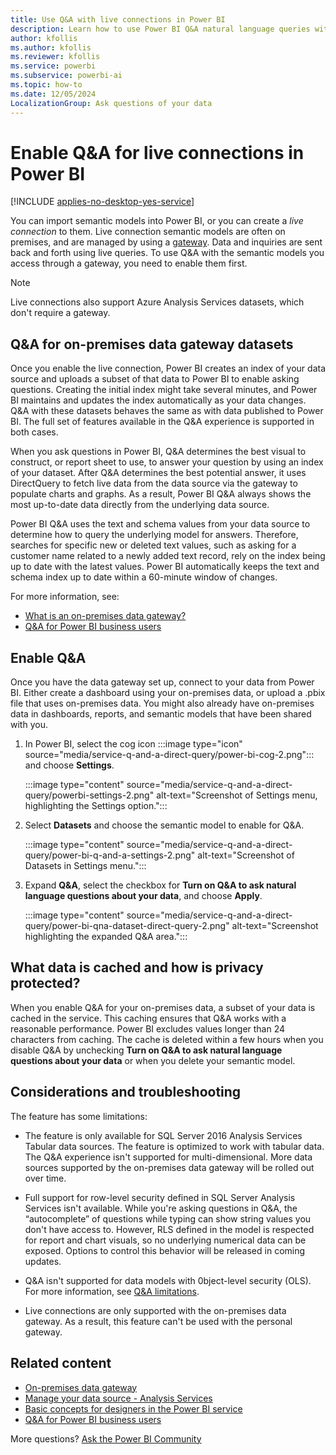 ```yaml
---
title: Use Q&A with live connections in Power BI
description: Learn how to use Power BI Q&A natural language queries with live connections to Analysis Services data and the on-premises data gateway.
author: kfollis
ms.author: kfollis
ms.reviewer: kfollis
ms.service: powerbi
ms.subservice: powerbi-ai
ms.topic: how-to
ms.date: 12/05/2024
LocalizationGroup: Ask questions of your data
---
```

# Enable Q&A for live connections in Power BI

[!INCLUDE [applies-no-desktop-yes-service](../includes/applies-no-desktop-yes-service.md)]

You can import semantic models into Power BI, or you can create a *live connection* to them. Live connection semantic models are often on premises, and are managed by using a [gateway](../connect-data/service-gateway-onprem.md). Data and inquiries are sent back and forth using live queries. To use Q&A with the semantic models you access through a gateway, you need to enable them first.

> [!NOTE]
> Live connections also support Azure Analysis Services datasets, which don't require a gateway.

## Q&A for on-premises data gateway datasets

Once you enable the live connection, Power BI creates an index of your data source and uploads a subset of that data to Power BI to enable asking questions. Creating the initial index might take several minutes, and Power BI maintains and updates the index automatically as your data changes. Q&A with these datasets behaves the same as with data published to Power BI. The full set of features available in the Q&A experience is supported in both cases.

When you ask questions in Power BI, Q&A determines the best visual to construct, or report sheet to use, to answer your question by using an index of your dataset. After Q&A determines the best potential answer, it uses DirectQuery to fetch live data from the data source via the gateway to populate charts and graphs. As a result, Power BI Q&A always shows the most up-to-date data directly from the underlying data source.

Power BI Q&A uses the text and schema values from your data source to determine how to query the underlying model for answers. Therefore, searches for specific new or deleted text values, such as asking for a customer name related to a newly added text record, rely on the index being up to date with the latest values. Power BI automatically keeps the text and schema index up to date within a 60-minute window of changes.

For more information, see:

* [What is an on-premises data gateway?](../connect-data/service-gateway-onprem.md)
* [Q&A for Power BI business users](../consumer/end-user-q-and-a.md)

## Enable Q&A

Once you have the data gateway set up, connect to your data from Power BI. Either create a dashboard using your on-premises data, or upload a .pbix file that uses on-premises data. You might also already have on-premises data in dashboards, reports, and semantic models that have been shared with you.

1. In Power BI, select the cog icon :::image type="icon" source="media/service-q-and-a-direct-query/power-bi-cog-2.png"::: and choose **Settings**.

   :::image type="content" source="media/service-q-and-a-direct-query/powerbi-settings-2.png" alt-text="Screenshot of Settings menu, highlighting the Settings option.":::
1. Select **Datasets** and choose the semantic model to enable for Q&A.

   :::image type="content" source="media/service-q-and-a-direct-query/power-bi-q-and-a-settings-2.png" alt-text="Screenshot of Datasets in Settings menu.":::
1. Expand **Q&A**, select the checkbox for **Turn on Q&A to ask natural language questions about your data**, and choose **Apply**.

   :::image type="content" source="media/service-q-and-a-direct-query/power-bi-qna-dataset-direct-query-2.png" alt-text="Screenshot highlighting the expanded Q&A area.":::

## What data is cached and how is privacy protected?

When you enable Q&A for your on-premises data, a subset of your data is cached in the service. This caching ensures that Q&A works with a reasonable performance. Power BI excludes values longer than 24 characters from caching. The cache is deleted within a few hours when you disable Q&A by unchecking **Turn on Q&A to ask natural language questions about your data** or when you delete your semantic model.

## Considerations and troubleshooting

The feature has some limitations:

* The feature is only available for SQL Server 2016 Analysis Services Tabular data sources. The feature is optimized to work with tabular data. The Q&A experience isn't supported for multi-dimensional. More data sources supported by the on-premises data gateway will be rolled out over time.
* Full support for row-level security defined in SQL Server Analysis Services isn't available. While you're asking questions in Q&A, the “autocomplete” of questions while typing can show string values you don't have access to. However, RLS defined in the model is respected for report and chart visuals, so no underlying numerical data can be exposed. Options to control this behavior will be released in coming updates.
* Q&A isn't supported for data models with 0bject-level security (OLS). For more information, see [Q&A limitations](../natural-language/q-and-a-limitations.md).

* Live connections are only supported with the on-premises data gateway. As a result, this feature can't be used with the personal gateway.

## Related content

* [On-premises data gateway](../connect-data/service-gateway-onprem.md)
* [Manage your data source - Analysis Services](../connect-data/service-gateway-enterprise-manage-ssas.md)
* [Basic concepts for designers in the Power BI service](../fundamentals/service-basic-concepts.md)
* [Q&A for Power BI business users](../consumer/end-user-q-and-a.md)

More questions? [Ask the Power BI Community](https://community.powerbi.com/)
